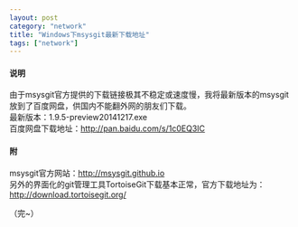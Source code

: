 ```yaml
---
layout: post
category: "network"
title: "Windows下msysgit最新下载地址"
tags: ["network"]
---
```

#### 说明
由于msysgit官方提供的下载链接极其不稳定或速度慢，我将最新版本的msysgit放到了百度网盘，供国内不能翻外网的朋友们下载。  
最新版本：1.9.5-preview20141217.exe  
百度网盘下载地址：<http://pan.baidu.com/s/1c0EQ3IC>  

#### 附
msysgit官方网站：<http://msysgit.github.io>  
另外的界面化的git管理工具TortoiseGit下载基本正常，官方下载地址为：<http://download.tortoisegit.org/>  

（完~）
